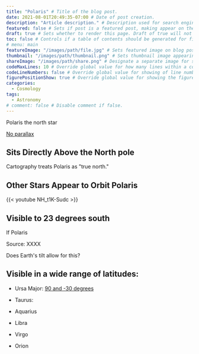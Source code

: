 ```yaml
---
title: "Polaris" # Title of the blog post.
date: 2021-08-01T20:49:35-07:00 # Date of post creation.
description: "Article description." # Description used for search engine.
featured: false # Sets if post is a featured post, making appear on the home page side bar.
draft: true # Sets whether to render this page. Draft of true will not be rendered.
toc: false # Controls if a table of contents should be generated for first-level links automatically.
# menu: main
featureImage: "/images/path/file.jpg" # Sets featured image on blog post.
thumbnail: "/images/path/thumbnail.png" # Sets thumbnail image appearing inside card on homepage.
shareImage: "/images/path/share.png" # Designate a separate image for social media sharing.
codeMaxLines: 10 # Override global value for how many lines within a code block before auto-collapsing.
codeLineNumbers: false # Override global value for showing of line numbers within code block.
figurePositionShow: true # Override global value for showing the figure label.
categories:
  - Cosmology
tags:
  - Astronomy
# comment: false # Disable comment if false.
---
```


Polaris the north star

[No parallax](/post/no-parallax/)

## Sits Directly Above the North pole

Cartography treats Polaris as "true north."

## Other Stars Appear to Orbit Polaris

{{< youtube NH_t1K-Sudc >}}

## Visible to 23 degrees south

If Polaris 

Source: XXXX

Does Earth's tilt allow for this?

## Visible in a wide range of latitudes:

* Ursa Major: [90 and -30 degrees](http://www.seasky.org/constellations/constellation-ursa-major.html)

* Taurus: 
* Aquarius
* Libra
* Virgo
* Orion

